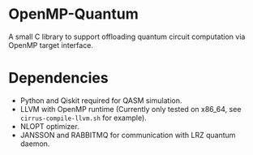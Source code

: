 # OpenMP-Quantum
A small C library to support offloading quantum circuit computation via OpenMP target interface. 
# Dependencies
- Python and Qiskit required for QASM simulation. 
- LLVM with OpenMP runtime (Currently only tested on x86_64, see `cirrus-compile-llvm.sh` for example).
- NLOPT optimizer.
- JANSSON and RABBITMQ for communication with LRZ quantum daemon.

